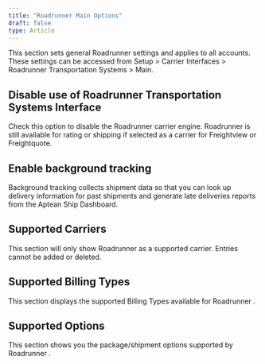 ```yaml
---
title: "Roadrunner Main Options"
draft: false
type: Article
---
```


This section sets general Roadrunner settings and applies to all accounts. These settings can be accessed from Setup > Carrier Interfaces > Roadrunner Transportation Systems > Main.
## Disable use of Roadrunner Transportation Systems Interface


Check this option to disable the Roadrunner carrier engine. Roadrunner is still available for rating or shipping if selected as a carrier for Freightview or Freightquote.


## Enable background tracking


Background tracking collects shipment data so that you can look up delivery information for past shipments and generate late deliveries reports from the Aptean Ship Dashboard.


## Supported Carriers


This section will only show Roadrunner as a supported carrier. Entries cannot be added or deleted.
## Supported Billing Types


This section displays the supported Billing Types available for Roadrunner .
## Supported Options


This section shows you the package/shipment options supported by Roadrunner .

